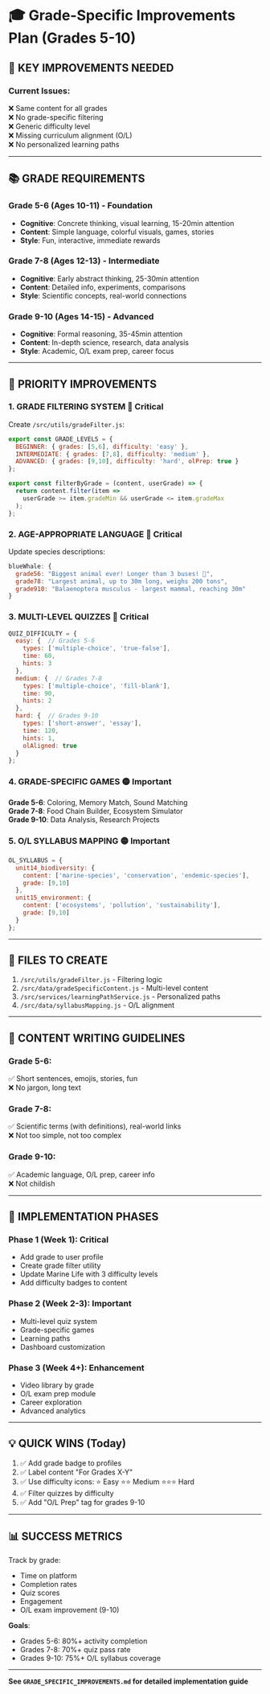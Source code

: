 # 🎓 Grade-Specific Improvements Plan (Grades 5-10)

## 🎯 KEY IMPROVEMENTS NEEDED

### **Current Issues**:
❌ Same content for all grades  
❌ No grade-specific filtering  
❌ Generic difficulty level  
❌ Missing curriculum alignment (O/L)  
❌ No personalized learning paths  

---

## 📚 GRADE REQUIREMENTS

### **Grade 5-6** (Ages 10-11) - Foundation
- **Cognitive**: Concrete thinking, visual learning, 15-20min attention
- **Content**: Simple language, colorful visuals, games, stories
- **Style**: Fun, interactive, immediate rewards

### **Grade 7-8** (Ages 12-13) - Intermediate
- **Cognitive**: Early abstract thinking, 25-30min attention
- **Content**: Detailed info, experiments, comparisons
- **Style**: Scientific concepts, real-world connections

### **Grade 9-10** (Ages 14-15) - Advanced
- **Cognitive**: Formal reasoning, 35-45min attention
- **Content**: In-depth science, research, data analysis
- **Style**: Academic, O/L exam prep, career focus

---

## 🔧 PRIORITY IMPROVEMENTS

### **1. GRADE FILTERING SYSTEM** 🔴 Critical

Create `/src/utils/gradeFilter.js`:
```javascript
export const GRADE_LEVELS = {
  BEGINNER: { grades: [5,6], difficulty: 'easy' },
  INTERMEDIATE: { grades: [7,8], difficulty: 'medium' },
  ADVANCED: { grades: [9,10], difficulty: 'hard', olPrep: true }
};

export const filterByGrade = (content, userGrade) => {
  return content.filter(item => 
    userGrade >= item.gradeMin && userGrade <= item.gradeMax
  );
};
```

### **2. AGE-APPROPRIATE LANGUAGE** 🔴 Critical

Update species descriptions:
```javascript
blueWhale: {
  grade56: "Biggest animal ever! Longer than 3 buses! 🐋",
  grade78: "Largest animal, up to 30m long, weighs 200 tons",
  grade910: "Balaenoptera musculus - largest mammal, reaching 30m"
}
```

### **3. MULTI-LEVEL QUIZZES** 🔴 Critical

```javascript
QUIZ_DIFFICULTY = {
  easy: {  // Grades 5-6
    types: ['multiple-choice', 'true-false'],
    time: 60,
    hints: 3
  },
  medium: {  // Grades 7-8
    types: ['multiple-choice', 'fill-blank'],
    time: 90,
    hints: 2
  },
  hard: {  // Grades 9-10
    types: ['short-answer', 'essay'],
    time: 120,
    hints: 1,
    olAligned: true
  }
};
```

### **4. GRADE-SPECIFIC GAMES** 🟡 Important

**Grade 5-6**: Coloring, Memory Match, Sound Matching  
**Grade 7-8**: Food Chain Builder, Ecosystem Simulator  
**Grade 9-10**: Data Analysis, Research Projects  

### **5. O/L SYLLABUS MAPPING** 🟡 Important

```javascript
OL_SYLLABUS = {
  unit14_biodiversity: {
    content: ['marine-species', 'conservation', 'endemic-species'],
    grade: [9,10]
  },
  unit15_environment: {
    content: ['ecosystems', 'pollution', 'sustainability'],
    grade: [9,10]
  }
};
```

---

## 📄 FILES TO CREATE

1. `/src/utils/gradeFilter.js` - Filtering logic
2. `/src/data/gradeSpecificContent.js` - Multi-level content
3. `/src/services/learningPathService.js` - Personalized paths
4. `/src/data/syllabusMapping.js` - O/L alignment

---

## 📝 CONTENT WRITING GUIDELINES

### **Grade 5-6**: 
✅ Short sentences, emojis, stories, fun  
❌ No jargon, long text

### **Grade 7-8**:
✅ Scientific terms (with definitions), real-world links  
❌ Not too simple, not too complex

### **Grade 9-10**:
✅ Academic language, O/L prep, career info  
❌ Not childish

---

## 🚀 IMPLEMENTATION PHASES

### **Phase 1 (Week 1)**: Critical
- Add grade to user profile
- Create grade filter utility
- Update Marine Life with 3 difficulty levels
- Add difficulty badges to content

### **Phase 2 (Week 2-3)**: Important
- Multi-level quiz system
- Grade-specific games
- Learning paths
- Dashboard customization

### **Phase 3 (Week 4+)**: Enhancement
- Video library by grade
- O/L exam prep module
- Career exploration
- Advanced analytics

---

## 💡 QUICK WINS (Today)

1. ✅ Add grade badge to profiles
2. ✅ Label content "For Grades X-Y"
3. ✅ Use difficulty icons: ⭐ Easy ⭐⭐ Medium ⭐⭐⭐ Hard
4. ✅ Filter quizzes by difficulty
5. ✅ Add "O/L Prep" tag for grades 9-10

---

## 📊 SUCCESS METRICS

Track by grade:
- Time on platform
- Completion rates
- Quiz scores
- Engagement
- O/L exam improvement (9-10)

**Goals**:
- Grades 5-6: 80%+ activity completion
- Grades 7-8: 70%+ quiz pass rate
- Grades 9-10: 75%+ O/L syllabus coverage

---

**See `GRADE_SPECIFIC_IMPROVEMENTS.md` for detailed implementation guide**
